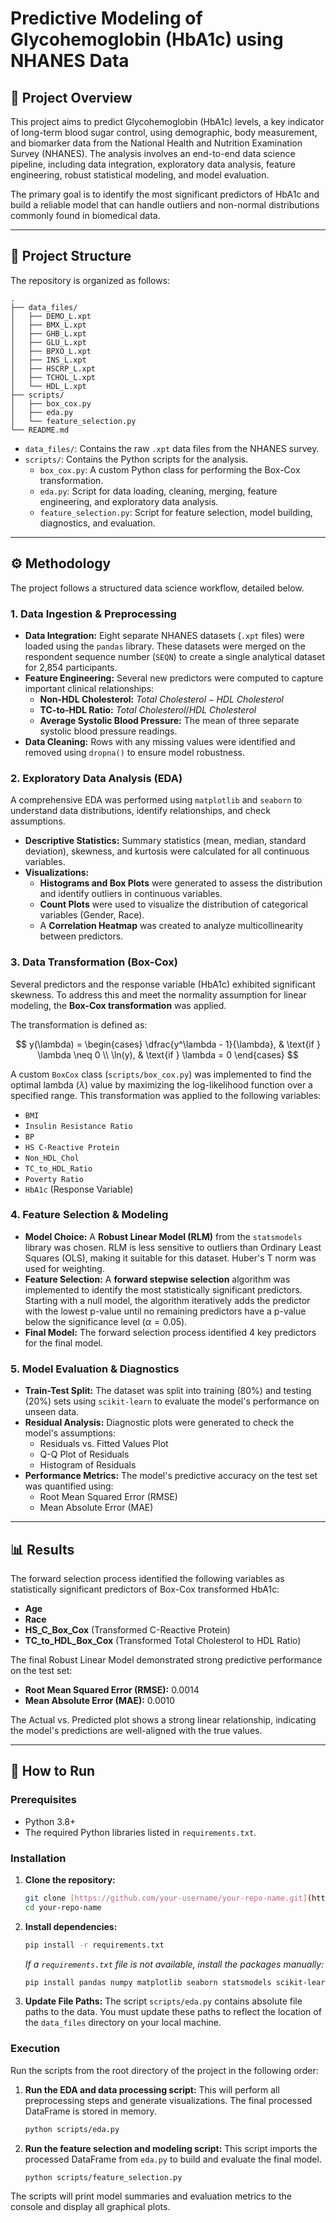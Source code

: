 # Predictive Modeling of Glycohemoglobin (HbA1c) using NHANES Data

## 📖 Project Overview

This project aims to predict Glycohemoglobin (HbA1c) levels, a key indicator of long-term blood sugar control, using demographic, body measurement, and biomarker data from the National Health and Nutrition Examination Survey (NHANES). The analysis involves an end-to-end data science pipeline, including data integration, exploratory data analysis, feature engineering, robust statistical modeling, and model evaluation.

The primary goal is to identify the most significant predictors of HbA1c and build a reliable model that can handle outliers and non-normal distributions commonly found in biomedical data.

---

## 📂 Project Structure

The repository is organized as follows:

```
.
├── data_files/
│   ├── DEMO_L.xpt
│   ├── BMX_L.xpt
│   ├── GHB_L.xpt
│   ├── GLU_L.xpt
│   ├── BPXO_L.xpt
│   ├── INS_L.xpt
│   ├── HSCRP_L.xpt
│   ├── TCHOL_L.xpt
│   └── HDL_L.xpt
├── scripts/
│   ├── box_cox.py
│   ├── eda.py
│   └── feature_selection.py
└── README.md
```

* `data_files/`: Contains the raw `.xpt` data files from the NHANES survey.
* `scripts/`: Contains the Python scripts for the analysis.
    * `box_cox.py`: A custom Python class for performing the Box-Cox transformation.
    * `eda.py`: Script for data loading, cleaning, merging, feature engineering, and exploratory data analysis.
    * `feature_selection.py`: Script for feature selection, model building, diagnostics, and evaluation.

---

## ⚙️ Methodology

The project follows a structured data science workflow, detailed below.

### 1. Data Ingestion & Preprocessing

* **Data Integration:** Eight separate NHANES datasets (`.xpt` files) were loaded using the `pandas` library. These datasets were merged on the respondent sequence number (`SEQN`) to create a single analytical dataset for 2,854 participants.
* **Feature Engineering:** Several new predictors were computed to capture important clinical relationships:
    * **Non-HDL Cholesterol:** $Total\ Cholesterol - HDL\ Cholesterol$
    * **TC-to-HDL Ratio:** $Total\ Cholesterol / HDL\ Cholesterol$
    * **Average Systolic Blood Pressure:** The mean of three separate systolic blood pressure readings.
* **Data Cleaning:** Rows with any missing values were identified and removed using `dropna()` to ensure model robustness.

### 2. Exploratory Data Analysis (EDA)

A comprehensive EDA was performed using `matplotlib` and `seaborn` to understand data distributions, identify relationships, and check assumptions.
* **Descriptive Statistics:** Summary statistics (mean, median, standard deviation), skewness, and kurtosis were calculated for all continuous variables.
* **Visualizations:**
    * **Histograms and Box Plots** were generated to assess the distribution and identify outliers in continuous variables.
    * **Count Plots** were used to visualize the distribution of categorical variables (Gender, Race).
    * A **Correlation Heatmap** was created to analyze multicollinearity between predictors.

### 3. Data Transformation (Box-Cox)

Several predictors and the response variable (HbA1c) exhibited significant skewness. To address this and meet the normality assumption for linear modeling, the **Box-Cox transformation** was applied.

The transformation is defined as:

$$
y(\lambda) =
\begin{cases}
\dfrac{y^\lambda - 1}{\lambda}, & \text{if } \lambda \neq 0 \\
\ln(y), & \text{if } \lambda = 0
\end{cases}
$$


A custom `BoxCox` class (`scripts/box_cox.py`) was implemented to find the optimal lambda ($\lambda$) value by maximizing the log-likelihood function over a specified range. This transformation was applied to the following variables:
* `BMI`
* `Insulin Resistance Ratio`
* `BP`
* `HS C-Reactive Protein`
* `Non_HDL_Chol`
* `TC_to_HDL_Ratio`
* `Poverty Ratio`
* `HbA1c` (Response Variable)

### 4. Feature Selection & Modeling

* **Model Choice:** A **Robust Linear Model (RLM)** from the `statsmodels` library was chosen. RLM is less sensitive to outliers than Ordinary Least Squares (OLS), making it suitable for this dataset. Huber's T norm was used for weighting.
* **Feature Selection:** A **forward stepwise selection** algorithm was implemented to identify the most statistically significant predictors. Starting with a null model, the algorithm iteratively adds the predictor with the lowest p-value until no remaining predictors have a p-value below the significance level ($\alpha = 0.05$).
* **Final Model:** The forward selection process identified 4 key predictors for the final model.

### 5. Model Evaluation & Diagnostics

* **Train-Test Split:** The dataset was split into training (80%) and testing (20%) sets using `scikit-learn` to evaluate the model's performance on unseen data.
* **Residual Analysis:** Diagnostic plots were generated to check the model's assumptions:
    * Residuals vs. Fitted Values Plot
    * Q-Q Plot of Residuals
    * Histogram of Residuals
* **Performance Metrics:** The model's predictive accuracy on the test set was quantified using:
    * Root Mean Squared Error (RMSE)
    * Mean Absolute Error (MAE)

---

## 📊 Results

The forward selection process identified the following variables as statistically significant predictors of Box-Cox transformed HbA1c:

* **Age**
* **Race**
* **HS_C_Box_Cox** (Transformed C-Reactive Protein)
* **TC_to_HDL_Box_Cox** (Transformed Total Cholesterol to HDL Ratio)

The final Robust Linear Model demonstrated strong predictive performance on the test set:
* **Root Mean Squared Error (RMSE):** 0.0014
* **Mean Absolute Error (MAE):** 0.0010

The Actual vs. Predicted plot shows a strong linear relationship, indicating the model's predictions are well-aligned with the true values.



---

## 🚀 How to Run

### Prerequisites

* Python 3.8+
* The required Python libraries listed in `requirements.txt`.

### Installation

1.  **Clone the repository:**
    ```bash
    git clone [https://github.com/your-username/your-repo-name.git](https://github.com/your-username/your-repo-name.git)
    cd your-repo-name
    ```
2.  **Install dependencies:**
    ```bash
    pip install -r requirements.txt
    ```
    *If a `requirements.txt` file is not available, install the packages manually:*
    ```bash
    pip install pandas numpy matplotlib seaborn statsmodels scikit-learn tabulate
    ```
3.  **Update File Paths:** The script `scripts/eda.py` contains absolute file paths to the data. You must update these paths to reflect the location of the `data_files` directory on your local machine.

### Execution

Run the scripts from the root directory of the project in the following order:

1.  **Run the EDA and data processing script:** This will perform all preprocessing steps and generate visualizations. The final processed DataFrame is stored in memory.
    ```bash
    python scripts/eda.py
    ```
2.  **Run the feature selection and modeling script:** This script imports the processed DataFrame from `eda.py` to build and evaluate the final model.
    ```bash
    python scripts/feature_selection.py
    ```
The scripts will print model summaries and evaluation metrics to the console and display all graphical plots.
